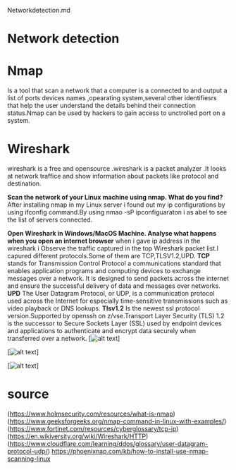 Networkdetection.md
# Network detection
# Nmap
Is a tool that scan a network  that a computer is a connected to and output a list of ports devices names ,opearating system,several other identifiesrs that help the user understand the details behind their connection status.Nmap can be used by hackers to gain access to unctrolled port on a system.
# Wireshark
wireshark is a free and opensource .wireshark is a packet analyzer .It looks at network traffice and show information about packets like protocol and destination.

**Scan the network of your Linux machine using nmap. What do you find?**
After installing nmap in my Linux server i found out my ip configurations by using ifconfig command.By using nmao -sP ipconfiguaraton i as abel to see the list of servers connected.

**Open Wireshark in Windows/MacOS Machine. Analyse what happens when you open an internet browser**
when i gave ip address in the wireshark i Observe the traffic captured in the top Wireshark packet list.I capured different protocols.Some of them are TCP,TLSV1.2,UPD.
**TCP**
stands for Transmission Control Protocol a communications standard that enables application programs and computing devices to exchange messages over a network. It is designed to send packets across the internet and ensure the successful delivery of data and messages over networks.
**UPD**
The User Datagram Protocol, or UDP, is a communication protocol used across the Internet for especially time-sensitive transmissions such as video playback or DNS lookups.
**Tlsv1.2**
Is the newest ssl protocol version.Supported by openssh on z/vse.Transport Layer Security (TLS) 1.2 is the successor to Secure Sockets Layer (SSL) used by endpoint devices and applications to authenticate and encrypt data securely when transferred over a network.
[![alt text](../..00_includes/week2images/ifconfig.png "ifconfig")]

[![alt text](../..00_includes/week2images/listofservers.png "listofservers")]

[![alt text](../..00_includes/week2images/wiresharkanlyse.png "wiresharkanyse")]
# source
(https://www.holmsecurity.com/resources/what-is-nmap)
(https://www.geeksforgeeks.org/nmap-command-in-linux-with-examples/)
(https://www.fortinet.com/resources/cyberglossary/tcp-ip)
(https://en.wikiversity.org/wiki/Wireshark/HTTP)
(https://www.cloudflare.com/learning/ddos/glossary/user-datagram-protocol-udp/)
https://phoenixnap.com/kb/how-to-install-use-nmap-scanning-linux

